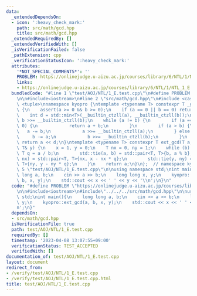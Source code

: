```yaml
---
data:
  _extendedDependsOn:
  - icon: ':heavy_check_mark:'
    path: src/math/gcd.hpp
    title: src/math/gcd.hpp
  _extendedRequiredBy: []
  _extendedVerifiedWith: []
  _isVerificationFailed: false
  _pathExtension: cpp
  _verificationStatusIcon: ':heavy_check_mark:'
  attributes:
    '*NOT_SPECIAL_COMMENTS*': ''
    PROBLEM: https://onlinejudge.u-aizu.ac.jp/courses/library/6/NTL/1/NTL_1_E
    links:
    - https://onlinejudge.u-aizu.ac.jp/courses/library/6/NTL/1/NTL_1_E
  bundledCode: "#line 1 \"test/AOJ/NTL/1_E.test.cpp\"\n#define PROBLEM \"https://onlinejudge.u-aizu.ac.jp/courses/library/6/NTL/1/NTL_1_E\"\
    \n\n#include<iostream>\n#line 2 \"src/math/gcd.hpp\"\n#include <cassert>\n#include\
    \ <tuple>\nnamespace kyopro {\ntemplate <typename T> constexpr T _gcd(T a, T b)\
    \ {\n    assert(a >= 0 && b >= 0);\n    if (a == 0 || b == 0) return a + b;\n\
    \    int d = std::min<T>(__builtin_ctzll(a), __builtin_ctzll(b));\n    a >>= __builtin_ctzll(a),\
    \ b >>= __builtin_ctzll(b);\n    while (a != b) {\n        if (a == 0 || b ==\
    \ 0) {\n            return a + b;\n        }\n        if (a > b) {\n         \
    \   a -= b;\n            a >>= __builtin_ctzll(a);\n        } else {\n       \
    \     b -= a;\n            b >>= __builtin_ctzll(b);\n        }\n    }\n\n   \
    \ return a << d;\n}\ntemplate <typename T> constexpr T ext_gcd(T a, T b, T& x,\
    \ T& y) {\n    x = 1, y = 0;\n    T nx = 0, ny = 1;\n    while (b) {\n       \
    \ T q = a / b;\n        std::tie(a, b) = std::pair<T, T>{b, a % b};\n        std::tie(x,\
    \ nx) = std::pair<T, T>{nx, x - nx * q};\n        std::tie(y, ny) = std::pair<T,\
    \ T>{ny, y - ny * q};\n    }\n    return a;\n}\n};  // namespace kyopro\n#line\
    \ 5 \"test/AOJ/NTL/1_E.test.cpp\"\n\nusing namespace std;\nint main(){\n    long\
    \ long a, b;\n    cin >> a >> b;\n    long long x, y;\n    kyopro::ext_gcd(a,\
    \ b, x, y);\n    std::cout << x << ' ' << y << '\\n';\n}\n"
  code: "#define PROBLEM \"https://onlinejudge.u-aizu.ac.jp/courses/library/6/NTL/1/NTL_1_E\"\
    \n\n#include<iostream>\n#include\"../../../src/math/gcd.hpp\"\n\nusing namespace\
    \ std;\nint main(){\n    long long a, b;\n    cin >> a >> b;\n    long long x,\
    \ y;\n    kyopro::ext_gcd(a, b, x, y);\n    std::cout << x << ' ' << y << '\\\
    n';\n}"
  dependsOn:
  - src/math/gcd.hpp
  isVerificationFile: true
  path: test/AOJ/NTL/1_E.test.cpp
  requiredBy: []
  timestamp: '2023-04-08 13:07:55+09:00'
  verificationStatus: TEST_ACCEPTED
  verifiedWith: []
documentation_of: test/AOJ/NTL/1_E.test.cpp
layout: document
redirect_from:
- /verify/test/AOJ/NTL/1_E.test.cpp
- /verify/test/AOJ/NTL/1_E.test.cpp.html
title: test/AOJ/NTL/1_E.test.cpp
---
```

